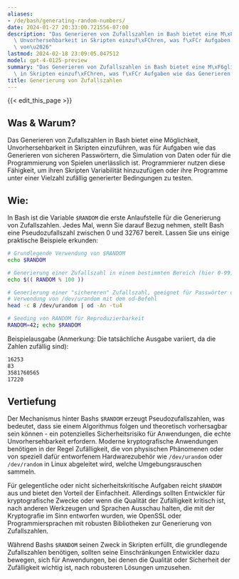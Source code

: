```yaml
---
aliases:
- /de/bash/generating-random-numbers/
date: 2024-01-27 20:33:00.721556-07:00
description: "Das Generieren von Zufallszahlen in Bash bietet eine M\xF6glichkeit,\
  \ Unvorhersehbarkeit in Skripten einzuf\xFChren, was f\xFCr Aufgaben wie das Generieren\
  \ von\u2026"
lastmod: 2024-02-18 23:09:05.047512
model: gpt-4-0125-preview
summary: "Das Generieren von Zufallszahlen in Bash bietet eine M\xF6glichkeit, Unvorhersehbarkeit\
  \ in Skripten einzuf\xFChren, was f\xFCr Aufgaben wie das Generieren von\u2026"
title: Generierung von Zufallszahlen
---
```


{{< edit_this_page >}}

## Was & Warum?
Das Generieren von Zufallszahlen in Bash bietet eine Möglichkeit, Unvorhersehbarkeit in Skripten einzuführen, was für Aufgaben wie das Generieren von sicheren Passwörtern, die Simulation von Daten oder für die Programmierung von Spielen unerlässlich ist. Programmierer nutzen diese Fähigkeit, um ihren Skripten Variabilität hinzuzufügen oder ihre Programme unter einer Vielzahl zufällig generierter Bedingungen zu testen.

## Wie:
In Bash ist die Variable `$RANDOM` die erste Anlaufstelle für die Generierung von Zufallszahlen. Jedes Mal, wenn Sie darauf Bezug nehmen, stellt Bash eine Pseudozufallszahl zwischen 0 und 32767 bereit. Lassen Sie uns einige praktische Beispiele erkunden:

```Bash
# Grundlegende Verwendung von $RANDOM
echo $RANDOM

# Generierung einer Zufallszahl in einem bestimmten Bereich (hier 0-99)
echo $(( RANDOM % 100 ))

# Generierung einer "sichereren" Zufallszahl, geeignet für Passwörter oder Schlüssel
# Verwendung von /dev/urandom mit dem od-Befehl
head -c 8 /dev/urandom | od -An -tu4

# Seeding von RANDOM für Reproduzierbarkeit
RANDOM=42; echo $RANDOM
```

Beispielausgabe (Anmerkung: Die tatsächliche Ausgabe variiert, da die Zahlen zufällig sind):
```Bash
16253
83
3581760565
17220
```

## Vertiefung
Der Mechanismus hinter Bashs `$RANDOM` erzeugt Pseudozufallszahlen, was bedeutet, dass sie einem Algorithmus folgen und theoretisch vorhersagbar sein können - ein potenzielles Sicherheitsrisiko für Anwendungen, die echte Unvorhersehbarkeit erfordern. Moderne kryptografische Anwendungen benötigen in der Regel Zufälligkeit, die von physischen Phänomenen oder von speziell dafür entworfenem Hardwarezubehör wie `/dev/urandom` oder `/dev/random` in Linux abgeleitet wird, welche Umgebungsrauschen sammeln.

Für gelegentliche oder nicht sicherheitskritische Aufgaben reicht `$RANDOM` aus und bietet den Vorteil der Einfachheit. Allerdings sollten Entwickler für kryptografische Zwecke oder wenn die Qualität der Zufälligkeit kritisch ist, nach anderen Werkzeugen und Sprachen Ausschau halten, die mit der Kryptografie im Sinn entworfen wurden, wie OpenSSL oder Programmiersprachen mit robusten Bibliotheken zur Generierung von Zufallszahlen.

Während Bashs `$RANDOM` seinen Zweck in Skripten erfüllt, die grundlegende Zufallszahlen benötigen, sollten seine Einschränkungen Entwickler dazu bewegen, sich für Anwendungen, bei denen die Qualität oder Sicherheit der Zufälligkeit wichtig ist, nach robusteren Lösungen umzusehen.
